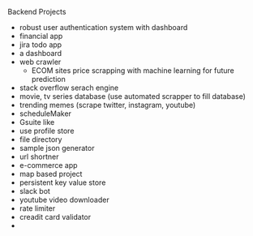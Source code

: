 Backend Projects
- robust user authentication system with dashboard
- financial app
- jira todo app
- a dashboard
- web crawler
  - ECOM sites price scrapping with machine learning for future prediction
-  stack overflow serach engine
-  movie, tv series database (use automated scrapper to fill database)
-  trending memes (scrape twitter, instagram, youtube)
-  scheduleMaker
-  Gsuite like
-  use profile store
-  file directory
-  sample json generator
-  url shortner
-  e-commerce app
-  map based project
-  persistent key value store
-  slack bot
-  youtube video downloader
-  rate limiter
-  creadit card validator
-  
